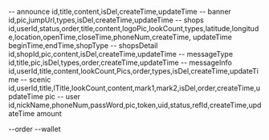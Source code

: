 
-- announce
id,title,content,isDel,createTime,updateTime
-- banner
id,pic,jumpUrl,types,isDel,createTime,updateTime
-- shops
id,userId,status,order,title,content,logoPic,lookCount,types,latitude,longitude,location,openTime,closeTime,phoneNum,createTime,
updateTime
beginTime,endTime,shopType
-- shopsDetail
id,shopId,pic,content,isDel,createTime,updateTime
-- messageType
id,title,pic,isDel,types,order,createTime,updateTime
-- messageInfo
id,userId,title,content,lookCount,Pics,order,types,isDel,createTime,updateTime
-- scenic
id,userId,title,lTitle,lookCount,content,mark1,mark2,isDel,order,createTime,updateTime
pic
-- user
id,nickName,phoneNum,passWord,pic,token,uid,status,refId,createTime,updateTime
amount

--order
--wallet

